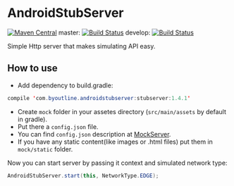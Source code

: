AndroidStubServer
=================
[![Maven Central](https://maven-badges.herokuapp.com/maven-central/com.byoutline.androidstubserver/stubserver/badge.svg?style=flat)](http://mvnrepository.com/artifact/com.byoutline.androidstubserver/stubserver)
 master:  [![Build Status](https://travis-ci.org/byoutline/AndroidStubServer.svg?branch=master)](https://travis-ci.org/byoutline/AndroidStubServer)
 develop: [![Build Status](https://travis-ci.org/byoutline/AndroidStubServer.svg?branch=develop)](https://travis-ci.org/byoutline/AndroidStubServer)
 
Simple Http server that makes simulating API easy.

How to use
----------

* Add dependency to build.gradle:
```java
compile 'com.byoutline.androidstubserver:stubserver:1.4.1'
```
* Create ```mock``` folder in your assetes directory (```src/main/assets``` by default in gradle). 
* Put there a ```config.json``` file.
* You can find ```config.json``` description  at <a href="https://github.com/byoutline/MockServer">MockServer</a>.
* If you have any static content(like images or .html files) put them in ```mock/static``` folder.

Now you can start server by passing it context and simulated network type:
```java
AndroidStubServer.start(this, NetworkType.EDGE);
```
